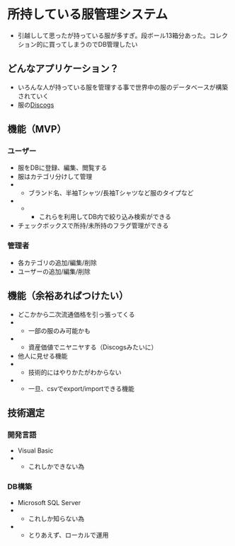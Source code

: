 # 所持している服管理システム
- 引越しして思ったが持っている服が多すぎ。段ボール13箱分あった。コレクション的に買ってしまうのでDB管理したい

## どんなアプリケーション？
- いろんな人が持っている服を管理する事で世界中の服のデータベースが構築されていく
- 服の[Discogs](https://www.discogs.com/ja/)

## 機能（MVP）
### ユーザー
- 服をDBに登録、編集、閲覧する
- 服はカテゴリ分けして管理
- - ブランド名、半袖Tシャツ/長袖Tシャツなど服のタイプなど
- - - これらを利用してDB内で絞り込み検索ができる
- チェックボックスで所持/未所持のフラグ管理ができる

### 管理者
- 各カテゴリの追加/編集/削除
- ユーザーの追加/編集/削除

## 機能（余裕あればつけたい）
- どこかから二次流通価格を引っ張ってくる
- - 一部の服のみ可能かも
- - 資産価値でニヤニヤする（Discogsみたいに）
- 他人に見せる機能
- - 技術的にはやりかたがわからない
- - 一旦、csvでexport/importできる機能

## 技術選定
### 開発言語
- Visual Basic
- - これしかできない為
### DB構築
- Microsoft SQL Server
- - これしか知らない為
- - とりあえず、ローカルで運用